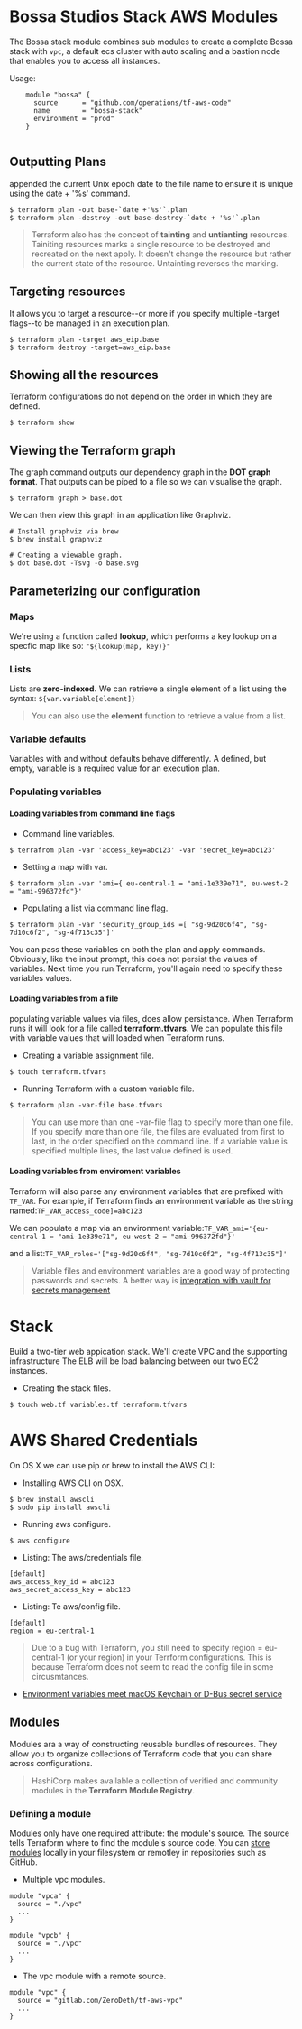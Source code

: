 
# Bossa Studios Stack AWS Modules
The Bossa stack module combines sub modules to create a complete Bossa stack with `vpc`, a default ecs cluster with auto scaling and a bastion node that enables you to access all instances.

Usage:
```
    module "bossa" {
      source      = "github.com/operations/tf-aws-code"
      name        = "bossa-stack"
      environment = "prod"
    }


 ```

## Outputting Plans
appended the current Unix epoch date to the file name to ensure it is unique using the date + '%s' command.
```
$ terraform plan -out base-`date +'%s'`.plan
$ terraform plan -destroy -out base-destroy-`date + '%s'`.plan
```
> Terraform also has the concept of **tainting** and **untianting** resources. Tainiting resources marks a single resource to be destroyed and recreated on the next apply. It doesn't change the resource but rather the current state of the resource. Untainting reverses the marking.

## Targeting resources
It allows you to target a resource--or more if you specify multiple -target flags--to be managed in an execution plan.

```
$ terraform plan -target aws_eip.base
$ terraform destroy -target=aws_eip.base
```


## Showing all the resources
Terraform configurations do not depend on the order in which they are defined.
```
$ terraform show
```

## Viewing the Terraform graph
The graph command outputs our dependency graph in the **DOT graph format**. That outputs can be piped to a file so we can visualise the graph.
```
$ terraform graph > base.dot
```
We can then view this graph in an application like Graphviz.

```
# Install graphviz via brew
$ brew install graphviz

# Creating a viewable graph.
$ dot base.dot -Tsvg -o base.svg
```

## Parameterizing our configuration
### Maps
We're using a function called **lookup**, which performs a key lookup on a specfic map like so: `"${lookup(map, key)}"`

### Lists
Lists are **zero-indexed.** We can retrieve a single element of a list using the syntax: `${var.variable[element]}`
> You can also use the **element** function to retrieve a value from a list.


### Variable defaults
Variables with and without defaults behave differently. A defined, but empty, variable is a required value for an execution plan.

### Populating variables
#### Loading variables from command line flags
- Command line variables.
```
$ terrafrom plan -var 'access_key=abc123' -var 'secret_key=abc123'
```
- Setting a map with var.
```
$ terraform plan -var 'ami={ eu-central-1 = "ami-1e339e71", eu-west-2 = "ami-996372fd"}'
```
- Populating a list via command line flag.
```
$ terraform plan -var 'security_group_ids =[ "sg-9d20c6f4", "sg-7d10c6f2", "sg-4f713c35"]'
```
You can pass these variables on both the plan and apply commands. Obviously, like the input prompt, this does not persist the values of variables. Next time you run Terraform, you'll again need to specify these variables values.

#### Loading variables from a file
populating variable values via files, does allow persistance. When Terraform runs it will look for a file called **terraform.tfvars**. We can populate this file with variable values that will loaded when Terraform runs.

- Creating a variable assignment file.
```
$ touch terraform.tfvars
```
- Running Terraform with a custom variable file.
```
$ terraform plan -var-file base.tfvars
```
> You can use more than one -var-file flag to specify more than one file. If you specify more than one file, the files are evaluated from first to last, in the order specified on the command line. If a variable value is specified multiple lines, the last value defined is used.

#### Loading variables from enviroment variables
Terraform will also parse any environment variables that are prefixed with `TF_VAR`. For example, if Terraform finds an environment variable as the string named:`TF_VAR_access_code]=abc123`

We can populate a map via an environment variable:`TF_VAR_ami='{eu-central-1 = "ami-1e339e71", eu-west-2 = "ami-996372fd"}'`

and a list:`TF_VAR_roles='["sg-9d20c6f4", "sg-7d10c6f2", "sg-4f713c35"]'`

> Variable files and environment variables are a good way of protecting passwords and secrets. A better way is [integration with vault for secrets management](https://www.terraform.io/docs/providers/vault/index.html)

# Stack
Build a two-tier web appication stack.
We'll create VPC and the supporting infrastructure
The ELB will be load balancing between our two EC2 instances.

- Creating the stack files.
```
$ touch web.tf variables.tf terraform.tfvars
```

# AWS Shared Credentials
On OS X we can use pip or brew to install the AWS CLI:
- Installing AWS CLI on OSX.
```
$ brew install awscli
$ sudo pip install awscli
```
- Running aws configure.
```
$ aws configure
```
- Listing: The aws/credentials file.
```
[default]
aws_access_key_id = abc123
aws_secret_access_key = abc123
```
- Listing: Te aws/config file.
```
[default]
region = eu-central-1
```
> Due to a bug with Terraform, you still need to specify region = eu-central-1 (or your region) in your Terrform configurations. This is because Terraform does not seem to read the config file in some circusmtances.

- [Environment variables meet macOS Keychain or D-Bus secret service](https://github.com/sorah/envchain)

## Modules
Modules ara a way of constructing reusable bundles of resources. They allow you to organize collections of Terraform code that you can share across configurations.
> HashiCorp makes available a collection of verified and community modules in the **Terraform Module Registry**.

### Defining a module
Modules only have one required attribute: the module's source. The source tells Terraform where to find the module's source code. You can [store modules](https://www.terraform.io/docs/modules/sources.html) locally in your filesystem or remotley in repositories such as GitHub.

- Multiple vpc modules.
```
module "vpca" {
  source = "./vpc"
  ...
}

module "vpcb" {
  source = "./vpc"
  ...
}
```
- The vpc module with a remote source.
```
module "vpc" {
  source = "gitlab.com/ZeroDeth/tf-aws-vpc"
  ...
}
